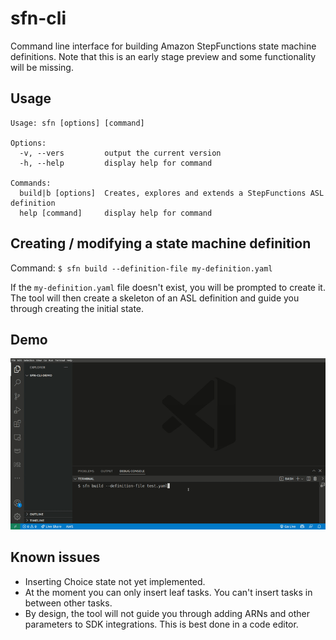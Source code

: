 # sfn-cli

Command line interface for building Amazon StepFunctions state machine definitions. Note that this is an early stage preview and some functionality will be missing.

## Usage
```
Usage: sfn [options] [command]

Options:
  -v, --vers         output the current version
  -h, --help         display help for command

Commands:
  build|b [options]  Creates, explores and extends a StepFunctions ASL definition
  help [command]     display help for command
```

## Creating / modifying a state machine definition

Command: `$ sfn build --definition-file my-definition.yaml`

If the `my-definition.yaml` file doesn't exist, you will be prompted to create it. The tool will then create a skeleton of an ASL definition and guide you through creating the initial state.

## Demo

![demo](./images/demo.gif)

## Known issues
* Inserting Choice state not yet implemented.
* At the moment you can only insert leaf tasks. You can't insert tasks in between other tasks.
* By design, the tool will not guide you through adding ARNs and other parameters to SDK integrations. This is best done in a code editor.